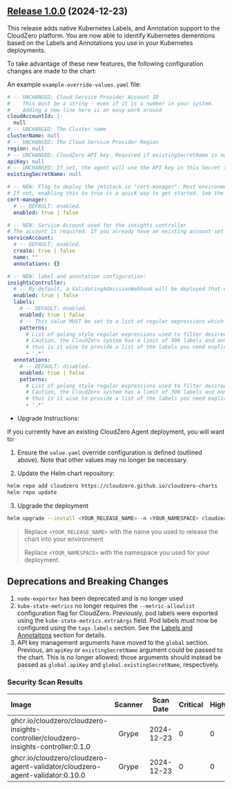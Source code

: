 ## [Release 1.0.0](https://github.com/Cloudzero/cloudzero-agent/compare/v0.0.28...v1.0.0) (2024-12-23)

This release adds native Kubernetes Labels, and Annotation support to the CloudZero platform. You are now able to identify Kubernetes dementions based on the Labels and Annotations you use in your Kubernetes deployments.

To take advantage of these new features, the following configuration changes are made to the chart:


An example `example-override-values.yaml` file:
```yaml
# -- UNCHANGED: Cloud Service Provider Account ID
#    This must be a string - even if it is a number in your system.
#    Adding a new line here is an easy work around
cloudAccountId: |-
  null
# -- UNCHANGED: The Cluster name
clusterName: null
# -- UNCHANGED: The Cloud Service Provider Region
region: null
# -- UNCHANGED: CloudZero API key. Required if existingSecretName is null.
apiKey: null
# -- UNCHANGED: If set, the agent will use the API key in this Secret to authenticate with CloudZero.
existingSecretName: null

# -- NEW: Flag to deploy the jetstack.io "cert-manager". Most environments will already have this deployed, in which case you will want to set this to "false". 
# If not, enabling this to true is a quick way to get started. See the README for more information.
cert-manager:
  # -- DEFAULT: enabled.
  enabled: true | false

# -- NEW: Service Account used for the insights controller
# The account is required. If you already have an existing account set the name in the field below.
serviceAccount:
  # -- DEFAULT: enabled.
  create: true | false
  name: ""
  annotations: {}

# -- NEW: label and annotation configuration:
insightsController:
  # -- By default, a ValidatingAdmissionWebhook will be deployed that records all created labels and annotations
  enabled: true | false
  labels:
    # -- DEFAULT: enabled.
    enabled: true | false
    # -- This value MUST be set to a list of regular expressions which will be used to gather labels from pods, deployments, statefulsets, daemonsets, cronjobs, jobs, nodes, and namespaces
    patterns:
      # List of golang style regular expressions used to filter desired labels
      # Caution, the CloudZero system has a limit of 300 labels and annotations
      # thus is it wise to provide a list of the labels you need explicitly
      - '.*'
  annotations:
    # -- DEFAULT: disabled.
    enabled: true | false
    patterns:
      # List of golang style regular expressions used to filter desired labels
      # Caution, the CloudZero system has a limit of 300 labels and annotations
      # thus is it wise to provide a list of the labels you need explicitly
      - '.*'
```

* Upgrade Instructions:

If you currently have an existing CloudZero Agent deployment, you will want to:

1. Ensure the `value.yaml` override configuration is defined (outlined above). Note that other values may no longer be necessary.

2. Update the Helm chart repository:
  ```sh
  helm repo add cloudzero https://cloudzero.github.io/cloudzero-charts
  helm repo update
  ```

3. Upgrade the deployment

  ```sh
  helm upgrade --install <YOUR_RELEASE_NAME> -n <YOUR_NAMESPACE> cloudzero -f override-values.yaml
  ```
  > Replace `<YOUR_RELEASE_NAME>` with the name you used to release the chart into your environment
  >
  > Replace `<YOUR_NAMESPACE>` with the namespace you used for your deployment.

## Deprecations and Breaking Changes

1. `node-exporter` has been deprecated and is no longer used
2. `kube-state-metrics`  no longer requires the `--metric-allowlist` configuration flag for CloudZero. Previously, pod labels were exported using the `kube-state-metrics.extraArgs` field. Pod labels must now be configured using the `tags.labels` section. See the [Labels and Annotaitons](https://github.com/Cloudzero/cloudzero-charts/tree/develop/charts/cloudzero-agent#labels-and-annotations) section for details.
3. API key management arguments have moved to the `global` section. Previous, an `apiKey` or `existingSecretName` argument could be passed to the chart. This is no longer allowed; those arguments should instead be passed as `global.apiKey` and `global.existingSecretName`, respectively.

### Security Scan Results

| Image                                                                         | Scanner | Scan Date | Critical | High | Medium | Low | Negligible |
|:---------------------------------------------------------------------------------------|:-----:|:----------:|---|---|---|---|---|
| ghcr.io/cloudzero/cloudzero-insights-controller/cloudzero-insights-controller:0.1.0     | Grype | 2024-12-23 | 0 | 0 | 0 | 0 | 0 |
| ghcr.io/cloudzero/cloudzero-agent-validator/cloudzero-agent-validator:0.10.0             | Grype | 2024-12-23 | 0 | 0 | 0 | 0 | 0 |
